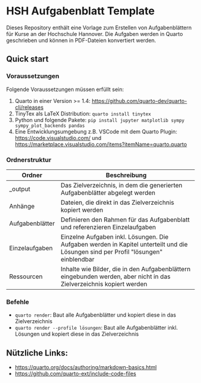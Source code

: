 # HSH Aufgabenblatt Template

Dieses Repository enthält eine Vorlage zum Erstellen von Aufgabenblättern für Kurse an der Hochschule Hannover. Die Aufgaben werden in Quarto geschrieben und können in PDF-Dateien konvertiert werden.

## Quick start

### Voraussetzungen

Folgende Voraussetzungen müssen erfüllt sein:

1. Quarto in einer Version >= 1.4: https://github.com/quarto-dev/quarto-cli/releases
2. TinyTex als LaTeX Distribution: `quarto install tinytex`
3. Python und folgende Pakete: `pip install jupyter matplotlib sympy sympy_plot_backends pandas`
4. Eine Entwicklungsumgebung z.B. VSCode mit dem Quarto Plugin: https://code.visualstudio.com/ und https://marketplace.visualstudio.com/items?itemName=quarto.quarto

### Ordnerstruktur

| Ordner          | Beschreibung                                                                                                                        |
|-----------------|-------------------------------------------------------------------------------------------------------------------------------------|
| _output         | Das Zielverzeichnis, in dem die generierten Aufgabenblätter abgelegt werden                                                         |
| Anhänge         | Dateien, die direkt in das Zielverzeichnis kopiert werden                                                                           |
| Aufgabenblätter | Definieren den Rahmen für das Aufgabenblatt und referenzieren Einzelaufgaben                                                        |
| Einzelaufgaben  | Einzelne Aufgaben inkl. Lösungen. Die Aufgaben werden in Kapitel unterteilt und die Lösungen sind per Profil "lösungen" einblendbar |
| Ressourcen      | Inhalte wie Bilder, die in den Aufgabenblättern eingebunden werden, aber nicht in das Zielverzeichnis kopiert werden                |

### Befehle

- `quarto render`: Baut alle Aufgabenblätter und kopiert diese in das Zielverzeichnis
- `quarto render --profile lösungen`: Baut alle Aufgabenblätter inkl. Lösungen und kopiert diese in das Zielverzeichnis

## Nützliche Links:
- https://quarto.org/docs/authoring/markdown-basics.html
- https://github.com/quarto-ext/include-code-files
